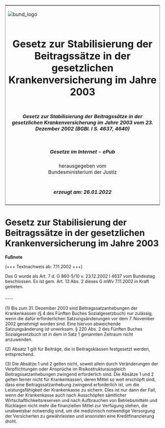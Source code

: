 <span id="DECKBLATT.html"></span>

<table border="0" frame="border" width="100%">

<tr valign="top">

<td align="left">

![bund\_logo](BfJ_2021_Web_de_de.gif)

</td>

<td align="right">

 

</td>

</tr>

<tr align="center" valign="middle">

<td colspan="2">

# Gesetz zur Stabilisierung der Beitragssätze in der gesetzlichen Krankenversicherung im Jahre 2003

</td>

</tr>

<tr align="center" valign="middle">

<td colspan="2">

##### Gesetz zur Stabilisierung der Beitragssätze in der gesetzlichen Krankenversicherung im Jahre 2003 vom 23. Dezember 2002 (BGBl. I S. 4637, 4640)

</td>

</tr>

<tr align="center" valign="middle">

<td colspan="2">

  
  

##### Gesetze im Internet - ePub  
  
herausgegeben vom  
Bundesministerium der Justiz

</td>

</tr>

<tr align="center" valign="bottom">

<td colspan="2">

  
  

##### erzeugt am: 26.01.2022

</td>

</tr>

</table>

<span id="BJNR464020002.html"></span>

# Gesetz zur Stabilisierung der Beitragssätze in der gesetzlichen Krankenversicherung im Jahre 2003

<div>

  
**Fußnote**

<div class="jnhtml">

<div>

<div class="jurAbsatz">

(+++ Textnachweis ab: 7.11.2002 +++)

</div>

<div class="jurAbsatz">

  
Das G wurde als Art. 7 d. G 860-5/10 v. 23.12.2002 I 4637 vom Bundestag
beschlossen. Es ist gem. Art. 13 Abs. 2 dieses G mWv 7.11.2002 in Kraft
getreten.

</div>

</div>

</div>

</div>

<span id="BJNR464020002BJNE000100000.html"></span>

###   
\----

<div>

<div class="jnhtml">

<div>

<div class="jurAbsatz">

(1) Bis zum 31. Dezember 2003 sind Beitragssatzanhebungen der
Krankenkassen (§ 4 des Fünften Buches Sozialgesetzbuch) nur zulässig,
wenn die dafür erforderlichen Satzungsänderungen vor dem 7. November
2002 genehmigt worden sind. Eine hiervon abweichende Satzungsänderung
ist unwirksam. § 220 Abs. 2 des Fünften Buches Sozialgesetzbuch ist in
dem in Satz 1 genannten Zeitraum nicht anzuwenden.

</div>

<div class="jurAbsatz">

(2) Absatz 1 gilt für Beiträge, die in Beitragsklassen festgesetzt
werden, entsprechend.

</div>

<div class="jurAbsatz">

(3) Die Absätze 1 und 2 gelten nicht, soweit allein durch Veränderungen
der Verpflichtungen oder Ansprüche im Risikostrukturausgleich
Beitragssatzanhebungen zwingend erforderlich sind. Die Absätze 1 und 2
gelten ferner nicht für Krankenkassen, deren Mittel so weit erschöpft
sind, dass eine Beitragssatzanhebung zwingend erforderlich ist, um die
Leistungsfähigkeit der Krankenkasse zu sichern. Dies ist nur dann der
Fall, wenn der Krankenkasse auch nach Ausschöpfen sämtlicher
Wirtschaftlichkeitsreserven und nach Aufbrauchen von Betriebsmitteln und
Rücklagen nicht mehr die finanziellen Mittel zur Verfügung stehen, die
unabweisbar notwendig sind, um die medizinisch notwendige Versorgung der
Versicherten zu gewährleisten und ansonsten eine Kreditfinanzierung
droht.

</div>

</div>

</div>

</div>
